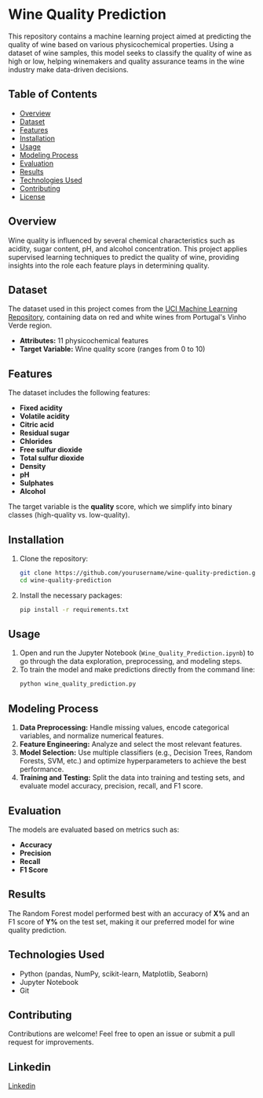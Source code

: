 # Wine Quality Prediction

This repository contains a machine learning project aimed at predicting the quality of wine based on various physicochemical properties. Using a dataset of wine samples, this model seeks to classify the quality of wine as high or low, helping winemakers and quality assurance teams in the wine industry make data-driven decisions.

## Table of Contents

- [Overview](#overview)
- [Dataset](#dataset)
- [Features](#features)
- [Installation](#installation)
- [Usage](#usage)
- [Modeling Process](#modeling-process)
- [Evaluation](#evaluation)
- [Results](#results)
- [Technologies Used](#technologies-used)
- [Contributing](#contributing)
- [License](#license)

## Overview

Wine quality is influenced by several chemical characteristics such as acidity, sugar content, pH, and alcohol concentration. This project applies supervised learning techniques to predict the quality of wine, providing insights into the role each feature plays in determining quality.

## Dataset

The dataset used in this project comes from the [UCI Machine Learning Repository](https://archive.ics.uci.edu/ml/datasets/Wine+Quality), containing data on red and white wines from Portugal's Vinho Verde region.

- **Attributes:** 11 physicochemical features
- **Target Variable:** Wine quality score (ranges from 0 to 10)

## Features

The dataset includes the following features:
- **Fixed acidity**
- **Volatile acidity**
- **Citric acid**
- **Residual sugar**
- **Chlorides**
- **Free sulfur dioxide**
- **Total sulfur dioxide**
- **Density**
- **pH**
- **Sulphates**
- **Alcohol**

The target variable is the **quality** score, which we simplify into binary classes (high-quality vs. low-quality).

## Installation

1. Clone the repository:
   ```bash
   git clone https://github.com/yourusername/wine-quality-prediction.git
   cd wine-quality-prediction
   ```
2. Install the necessary packages:
   ```bash
   pip install -r requirements.txt
   ```

## Usage

1. Open and run the Jupyter Notebook (`Wine_Quality_Prediction.ipynb`) to go through the data exploration, preprocessing, and modeling steps.
2. To train the model and make predictions directly from the command line:
   ```bash
   python wine_quality_prediction.py
   ```

## Modeling Process

1. **Data Preprocessing:** Handle missing values, encode categorical variables, and normalize numerical features.
2. **Feature Engineering:** Analyze and select the most relevant features.
3. **Model Selection:** Use multiple classifiers (e.g., Decision Trees, Random Forests, SVM, etc.) and optimize hyperparameters to achieve the best performance.
4. **Training and Testing:** Split the data into training and testing sets, and evaluate model accuracy, precision, recall, and F1 score.

## Evaluation

The models are evaluated based on metrics such as:
- **Accuracy**
- **Precision**
- **Recall**
- **F1 Score**

## Results

The Random Forest model performed best with an accuracy of **X%** and an F1 score of **Y%** on the test set, making it our preferred model for wine quality prediction.

## Technologies Used

- Python (pandas, NumPy, scikit-learn, Matplotlib, Seaborn)
- Jupyter Notebook
- Git

## Contributing

Contributions are welcome! Feel free to open an issue or submit a pull request for improvements.

## Linkedin
[Linkedin](https://www.linkedin.com/in/nitish-kr-dash/)
